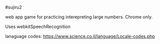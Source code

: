 #sujiru2

web app game for practicing interepreting large numbers. Chrome only.

Uses webkitSpeechRecognition


lanaguage codes: https://www.science.co.il/language/Locale-codes.php
